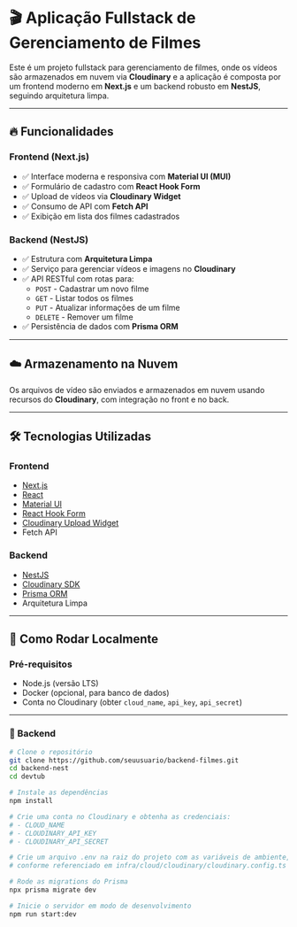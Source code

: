 # 🎬 Aplicação Fullstack de Gerenciamento de Filmes

Este é um projeto fullstack para gerenciamento de filmes, onde os vídeos são armazenados em nuvem via **Cloudinary** e a aplicação é composta por um frontend moderno em **Next.js** e um backend robusto em **NestJS**, seguindo arquitetura limpa.

---

## 🔥 Funcionalidades

### Frontend (Next.js)
- ✅ Interface moderna e responsiva com **Material UI (MUI)**
- ✅ Formulário de cadastro com **React Hook Form**
- ✅ Upload de vídeos via **Cloudinary Widget**
- ✅ Consumo de API com **Fetch API**
- ✅ Exibição em lista dos filmes cadastrados

### Backend (NestJS)
- ✅ Estrutura com **Arquitetura Limpa**
- ✅ Serviço para gerenciar vídeos e imagens no **Cloudinary**
- ✅ API RESTful com rotas para:
  - `POST` - Cadastrar um novo filme
  - `GET` - Listar todos os filmes
  - `PUT` - Atualizar informações de um filme
  - `DELETE` - Remover um filme
- ✅ Persistência de dados com **Prisma ORM**

---

## ☁️ Armazenamento na Nuvem

Os arquivos de vídeo são enviados e armazenados em nuvem usando recursos do **Cloudinary**, com integração no front e no back.

---

## 🛠️ Tecnologias Utilizadas

### Frontend
- [Next.js](https://nextjs.org/)
- [React](https://reactjs.org/)
- [Material UI](https://mui.com/)
- [React Hook Form](https://react-hook-form.com/)
- [Cloudinary Upload Widget](https://cloudinary.com/documentation/upload_widget)
- Fetch API

### Backend
- [NestJS](https://nestjs.com/)
- [Cloudinary SDK](https://cloudinary.com/documentation/node_integration)
- [Prisma ORM](https://www.prisma.io/)
- Arquitetura Limpa

---

## 🚀 Como Rodar Localmente

### Pré-requisitos
- Node.js (versão LTS)
- Docker (opcional, para banco de dados)
- Conta no Cloudinary (obter `cloud_name`, `api_key`, `api_secret`)

---

### 🔧 Backend

```bash
# Clone o repositório
git clone https://github.com/seuusuario/backend-filmes.git
cd backend-nest
cd devtub

# Instale as dependências
npm install

# Crie uma conta no Cloudinary e obtenha as credenciais:
# - CLOUD_NAME
# - CLOUDINARY_API_KEY
# - CLOUDINARY_API_SECRET

# Crie um arquivo .env na raiz do projeto com as variáveis de ambiente,
# conforme referenciado em infra/cloud/cloudinary/cloudinary.config.ts

# Rode as migrations do Prisma
npx prisma migrate dev

# Inicie o servidor em modo de desenvolvimento
npm run start:dev
